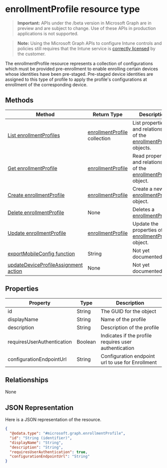 ﻿# enrollmentProfile resource type

> **Important:** APIs under the /beta version in Microsoft Graph are in preview and are subject to change. Use of these APIs in production applications is not supported.

> **Note:** Using the Microsoft Graph APIs to configure Intune controls and policies still requires that the Intune service is [correctly licensed](https://go.microsoft.com/fwlink/?linkid=839381) by the customer.

The enrollmentProfile resource represents a collection of configurations which must be provided pre-enrollment to enable enrolling certain devices whose identities have been pre-staged. Pre-staged device identities are assigned to this type of profile to apply the profile's configurations at enrollment of the corresponding device.
## Methods
|Method|Return Type|Description|
|---|---|---|
|[List enrollmentProfiles](../api/intune_corpenrollment_enrollmentprofile_list.md)|[enrollmentProfile](../resources/intune_corpenrollment_enrollmentprofile.md) collection|List properties and relationships of the [enrollmentProfile](../resources/intune_corpenrollment_enrollmentprofile.md) objects.|
|[Get enrollmentProfile](../api/intune_corpenrollment_enrollmentprofile_get.md)|[enrollmentProfile](../resources/intune_corpenrollment_enrollmentprofile.md)|Read properties and relationships of the [enrollmentProfile](../resources/intune_corpenrollment_enrollmentprofile.md) object.|
|[Create enrollmentProfile](../api/intune_corpenrollment_enrollmentprofile_create.md)|[enrollmentProfile](../resources/intune_corpenrollment_enrollmentprofile.md)|Create a new [enrollmentProfile](../resources/intune_corpenrollment_enrollmentprofile.md) object.|
|[Delete enrollmentProfile](../api/intune_corpenrollment_enrollmentprofile_delete.md)|None|Deletes a [enrollmentProfile](../resources/intune_corpenrollment_enrollmentprofile.md).|
|[Update enrollmentProfile](../api/intune_corpenrollment_enrollmentprofile_update.md)|[enrollmentProfile](../resources/intune_corpenrollment_enrollmentprofile.md)|Update the properties of a [enrollmentProfile](../resources/intune_corpenrollment_enrollmentprofile.md) object.|
|[exportMobileConfig function](../api/intune_corpenrollment_enrollmentprofile_exportmobileconfig.md)|String|Not yet documented|
|[updateDeviceProfileAssignment action](../api/intune_corpenrollment_enrollmentprofile_updatedeviceprofileassignment.md)|None|Not yet documented|

## Properties
|Property|Type|Description|
|---|---|---|
|id|String|The GUID for the object|
|displayName|String|Name of the profile|
|description|String|Description of the profile|
|requiresUserAuthentication|Boolean|Indicates if the profile requires user authentication|
|configurationEndpointUrl|String|Configuration endpoint url to use for Enrollment|

## Relationships
None
## JSON Representation
Here is a JSON representation of the resource.
<!-- {
  "blockType": "resource",
  "keyProperty": "id",
  "@odata.type": "microsoft.graph.enrollmentProfile"
}
-->
```json
{
  "@odata.type": "#microsoft.graph.enrollmentProfile",
  "id": "String (identifier)",
  "displayName": "String",
  "description": "String",
  "requiresUserAuthentication": true,
  "configurationEndpointUrl": "String"
}
```



